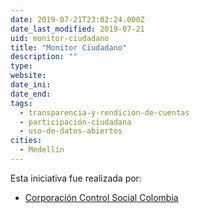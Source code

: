 ```yaml
---
date: 2019-07-21T23:02:24.000Z
date_last_modified: 2019-07-21
uid: monitor-ciudadano
title: "Monitor Ciudadano"
description: ""
type: 
website: 
date_ini: 
date_end: 
tags:
  - transparencia-y-rendicion-de-cuentas
  - participación-ciudadana
  - uso-de-datos-abiertos
cities: 
  - Medellín
---
```


Esta iniciativa fue realizada por:

- [Corporación Control Social Colombia](/i/corporacion-control-social-colombia.html)
